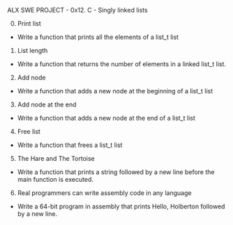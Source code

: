 ALX SWE PROJECT - 0x12. C - Singly linked lists

0. Print list
- Write a function that prints all the elements of a list_t list

1. List length
- Write a function that returns the number of elements in a linked
list_t list.

2. Add node
- Write a function that adds a new node at the beginning of a
list_t list

3. Add node at the end
- Write a function that adds a new node at the end of a list_t list

4. Free list
- Write a function that frees a list_t list

5. The Hare and The Tortoise
- Write a function that prints a string followed by a new line
before the main function is executed.

6. Real programmers can write assembly code in any language
- Write a 64-bit program in assembly that prints Hello, Holberton
followed by a new line.
